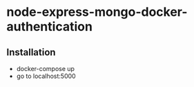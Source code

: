 # node-express-mongo-docker-authentication

## Installation
* docker-compose up
* go to localhost:5000